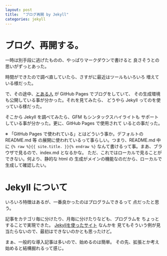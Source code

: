 ```yaml
---
layout: post
title:  "ブログ再開 by Jekyll"
categories: jekyll
---
```

# ブログ、再開する。
一時は別手段に逃げたものの、やっぱりマークダウンで書けると
良さそうとの思いがずっとあった。

時間ができたので調べ直していたら、さすがに最近はツールもいろいろ
増えている様だった。

で、その途中、[とある人](https://twitter.com/satoh_fumiyasu)
が GitHub Pages でブログをしていて、
その生成環境も公開している事が分かった。それを見てみたら、
どうやら Jekyll ってのを使っている様だった。

そこから Jekyll を調べてみたら、GFM もシンタックスハイライトも
サポートしている事が分かった。更に、GitHub Pages で使用されて
いるとの事だった。

※ 「GitHub Pages で使われている」とはどういう事か。デフォルトの README.md 等
の展開に使われているって事らしい。つまり、README.md 中に
`{% raw %}{{ site.title. }}{% endraw %}`
なんて書けるって事。まあ、ブラウザで見るので、index.md となるかな。
ただ、これではローカルで見ることができない。何より、静的な html の
生成がメインの機能なのだから、ローカルで生成して確認したい。


# Jekyll について
いろいろ特徴はあるが、一番良かったのはプログラムできるって
点だったと思う。

記事をカテゴリ毎に分けたり、月毎に分けたりなども、プログラムを
ちょっとすることで実現できた。
[Jekyllを使ったサイト](http://jekyllrb-ja.github.io/docs/sites/) なんかを
見てもそういう例が見当たらないので、最初はできないのかとも思ったけど。

まぁ、一般的な導入記事は多いので、始めるのは簡単。
その先、拡張とか考え始めると結構掘れるって感じ。

